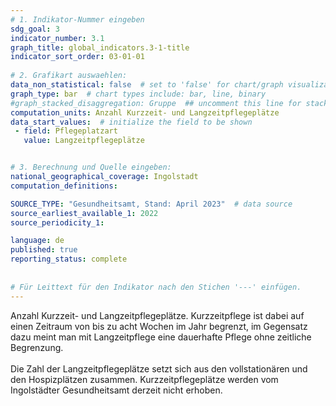 ```yaml
---
# 1. Indikator-Nummer eingeben 
sdg_goal: 3 
indicator_number: 3.1
graph_title: global_indicators.3-1-title
indicator_sort_order: 03-01-01
 
# 2. Grafikart auswaehlen: 
data_non_statistical: false  # set to 'false' for chart/graph visualization 
graph_type: bar  # chart types include: bar, line, binary 
#graph_stacked_disaggregation: Gruppe  ## uncomment this line for stacked bars. eplace 'Geschlecht' with the field of aggregation. 
computation_units: Anzahl Kurzzeit- und Langzeitpflegeplätze 
data_start_values:  # initialize the field to be shown  
 - field: Pflegeplatzart 
   value: Langzeitpflegeplätze 


# 3. Berechnung und Quelle eingeben: 
national_geographical_coverage: Ingolstadt 
computation_definitions: 

SOURCE_TYPE: "Gesundheitsamt, Stand: April 2023"  # data source  
source_earliest_available_1: 2022
source_periodicity_1: 

language: de   
published: true 
reporting_status: complete
 
 
# Für Leittext für den Indikator nach den Stichen '---' einfügen. 
---
```

Anzahl Kurzzeit- und Langzeitpflegeplätze. Kurzzeitpflege ist dabei auf einen Zeitraum von bis zu acht Wochen im Jahr begrenzt, im Gegensatz dazu meint man mit Langzeitpflege eine dauerhafte Pflege ohne zeitliche Begrenzung. <br>
<br>
Die Zahl der Langzeitpflegeplätze setzt sich aus den vollstationären und den Hospizplätzen zusammen. Kurzzeitpflegeplätze werden vom Ingolstädter Gesundheitsamt derzeit nicht erhoben.

